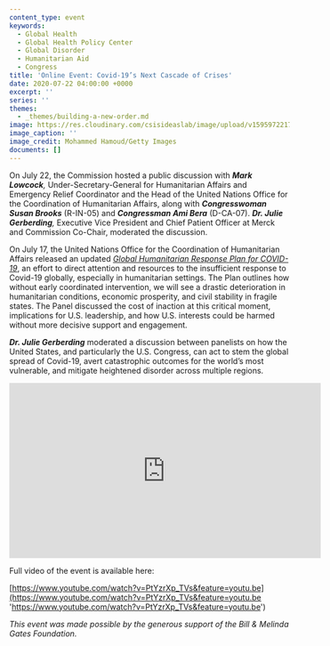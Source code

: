 ```yaml
---
content_type: event
keywords:
  - Global Health
  - Global Health Policy Center
  - Global Disorder
  - Humanitarian Aid
  - Congress
title: 'Online Event: Covid-19’s Next Cascade of Crises'
date: 2020-07-22 04:00:00 +0000
excerpt: ''
series: ''
themes:
  - _themes/building-a-new-order.md
image: https://res.cloudinary.com/csisideaslab/image/upload/v1595972217/health-commission/OCHA_Event_Banner_Image_pwon8s.jpg
image_caption: ''
image_credit: Mohammed Hamoud/Getty Images
documents: []
---
```


On July 22, the Commission hosted a public discussion with **_Mark Lowcock_**_,_ Under-Secretary-General for Humanitarian Affairs and Emergency Relief Coordinator and the Head of the United Nations Office for the Coordination of Humanitarian Affairs, along with **_Congresswoman Susan Brooks_** (R-IN-05) and **_Congressman Ami Bera_** (D-CA-07). **_Dr. Julie Gerberding_**_,_ Executive Vice President and Chief Patient Officer at Merck and Commission Co-Chair, moderated the discussion.

On July 17, the United Nations Office for the Coordination of Humanitarian Affairs released an updated [_Global Humanitarian Response Plan for COVID-19_](https://www.unocha.org/sites/unocha/files/GHRP-COVID19_July_update.pdf), an effort to direct attention and resources to the insufficient response to Covid-19 globally, especially in humanitarian settings. The Plan outlines how without early coordinated intervention, we will see a drastic deterioration in humanitarian conditions, economic prosperity, and civil stability in fragile states. The Panel discussed the cost of inaction at this critical moment, implications for U.S. leadership, and how U.S. interests could be harmed without more decisive support and engagement.

**_Dr. Julie Gerberding_** moderated a discussion between panelists on how the United States, and particularly the U.S. Congress, can act to stem the global spread of Covid-19, avert catastrophic outcomes for the world’s most vulnerable, and mitigate heightened disorder across multiple regions.

<div class="video-wrapper post-feature-video"><iframe width="560" height="315" src="https://www.youtube.com/embed/PtYzrXp_TVs" frameborder="0" allow="accelerometer; autoplay; encrypted-media; gyroscope; picture-in-picture" allowfullscreen></iframe></div>

Full video of the event is available here:

[https://www.youtube.com/watch?v=PtYzrXp_TVs&feature=youtu.be](https://www.youtube.com/watch?v=PtYzrXp_TVs&feature=youtu.be 'https://www.youtube.com/watch?v=PtYzrXp_TVs&feature=youtu.be')

_This event was made possible by the generous support of the Bill & Melinda Gates Foundation._
